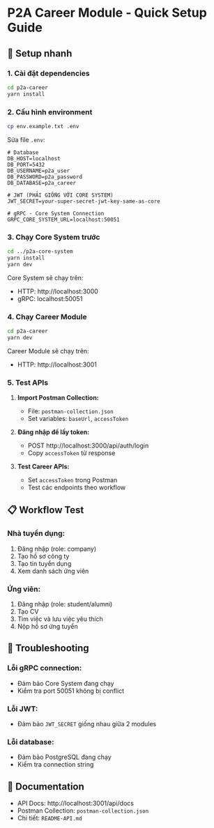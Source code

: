 # P2A Career Module - Quick Setup Guide

## 🚀 Setup nhanh

### 1. Cài đặt dependencies

```bash
cd p2a-career
yarn install
```

### 2. Cấu hình environment

```bash
cp env.example.txt .env
```

Sửa file `.env`:
```env
# Database
DB_HOST=localhost
DB_PORT=5432
DB_USERNAME=p2a_user
DB_PASSWORD=p2a_password
DB_DATABASE=p2a_career

# JWT (PHẢI GIỐNG VỚI CORE SYSTEM)
JWT_SECRET=your-super-secret-jwt-key-same-as-core

# gRPC - Core System Connection
GRPC_CORE_SYSTEM_URL=localhost:50051
```

### 3. Chạy Core System trước

```bash
cd ../p2a-core-system
yarn install
yarn dev
```

Core System sẽ chạy trên:
- HTTP: http://localhost:3000
- gRPC: localhost:50051

### 4. Chạy Career Module

```bash
cd p2a-career
yarn dev
```

Career Module sẽ chạy trên:
- HTTP: http://localhost:3001

### 5. Test APIs

1. **Import Postman Collection:**
   - File: `postman-collection.json`
   - Set variables: `baseUrl`, `accessToken`

2. **Đăng nhập để lấy token:**
   - POST http://localhost:3000/api/auth/login
   - Copy `accessToken` từ response

3. **Test Career APIs:**
   - Set `accessToken` trong Postman
   - Test các endpoints theo workflow

## 📋 Workflow Test

### Nhà tuyển dụng:
1. Đăng nhập (role: company)
2. Tạo hồ sơ công ty
3. Tạo tin tuyển dụng
4. Xem danh sách ứng viên

### Ứng viên:
1. Đăng nhập (role: student/alumni)
2. Tạo CV
3. Tìm việc và lưu việc yêu thích
4. Nộp hồ sơ ứng tuyển

## 🔧 Troubleshooting

### Lỗi gRPC connection:
- Đảm bảo Core System đang chạy
- Kiểm tra port 50051 không bị conflict

### Lỗi JWT:
- Đảm bảo `JWT_SECRET` giống nhau giữa 2 modules

### Lỗi database:
- Đảm bảo PostgreSQL đang chạy
- Kiểm tra connection string

## 📖 Documentation

- API Docs: http://localhost:3001/api/docs
- Postman Collection: `postman-collection.json`
- Chi tiết: `README-API.md`
